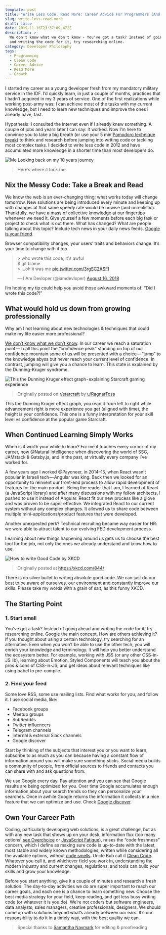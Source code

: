 ```yaml
---
template: post
title: "Write Less Code, Read More: Career Advice For Programmers (And Everyone\_Else)"
slug: write-less-read-more
draft: false
date: 2019-11-16T23:37:09.472Z
description: >-
  We don't know what we don't know - You've got a task? Instead of going ahead
  and writing the code for it, try researching online.
category: Developer Philosophy
tags:
  - Programming
  - Clean Code
  - Career Advice
  - Read More
  - Growth
---
```

I started my career as a young developer fresh from my mandatory military service in the IDF. I’d quickly learn, in just a couple of months, practices that I hadn’t acquired in my 3 years of service. One of the first realizations while working post-army was: I can achieve most of the tasks with my current knowledge, but I need to learn new techniques and improve the ones I already have, fast.

Hypothesis: I consulted the internet even if I already knew something. A couple of jobs and years later I can say: It worked. Now I’m here to convince you to take a big breath (or use your 5 min [Pomodoro technique break](https://en.wikipedia.org/wiki/Pomodoro_Technique)) to think and research before jumping into writing code or tackling most complex tasks. I decided to write less code in 2012 and have accumulated more knowledge in a shorter time than most developers do.

![Me Looking back on my 10 years journey](/media/natural-intelligence-by-kz_647.jpeg "10 years and I’m still alive 🙌")

> Here’s where it took me.

## Nix the Messy Code: Take a Break and Read

We know the web is an ever-changing thing; what works today will change tomorrow. New solutions are being introduced every minute and keeping up with changes at that same speedy rate would be unwise (and unrealistic). Thankfully, we have a mass of collective knowledge at our fingertips whenever we need it. Give yourself a few moments before each big task or project to check what is out there. What has changed? What are people talking about this topic? Include tech news in your daily news feeds. [Google is your friend](http://www.giyf.com/).

Browser compatibility changes, your users’ traits and behaviors change. It’s your time to change with it too.

<blockquote class="twitter-tweet"><p lang="en" dir="ltr">&gt; who wrote this code, it&#39;s awful<br>$ git blame<br>&gt; ...oh it was me <a href="https://t.co/3rgSC2ASFI">pic.twitter.com/3rgSC2ASFI</a></p>&mdash; I Am Devloper (@iamdevloper) <a href="https://twitter.com/iamdevloper/status/1030076156643627009?ref_src=twsrc%5Etfw">August 16, 2018</a></blockquote>

I’m hoping my tip could help you avoid those awkward moments of: “Did I wrote this code?!”

## What would hold us down from growing professionally

Why am I not learning about new technologies & techniques that could make my life easier more professional?

[We don’t know what we don’t know](https://medium.com/@estherhofknechtcurtis/you-dont-what-you-don-t-know-until-you-know-the-dunning-kruger-effect-c32a4708263e). In our career we reach a saturation point — I call this point the “confidence peak” standing on top of our confidence mountain some of us will be presented with a choice — “jump” to the knowledge abyss but never reach your current level of confidence. In contrast, jumping will give you a chance to learn. This state is explained by the Dunning-Kruger syndrome.

![This the Dunning Kruger effect graph - explaining Starcraft gaming experience](/media/i-know-everything.png "Starcraft Dunning Kruger effect graph")

> Originally posted on [r/starcraft](https://www.reddit.com/r/starcraft/comments/91avn5/dunningkruger_effect_also_applies_in_starcraft/) by [u/RagnarToss](https://www.reddit.com/user/RagnarToss)

This the Dunning Kruger effect graph, you read it from left to right while advancement right is more experience you get (aligned with time), the height is your confidence. This one is a funny interpretation for your skill level vs confidence at the popular game Starcraft.

## When Continued Learning Simply Works

When is it worth your while to learn? For me it touches every corner of my career, now @Natural Intelligence when discovering the world of SSG, JAMstack & Gatsby.js, and in the past, at virtually every company I’ve worked for.

A few years ago I worked @Payoneer, in 2014–15, when React wasn’t popular in Israeli tech — Angular was king. Back then we looked for an opportunity to reinvent our front-end process to allow rapid development of features for the main product. Being the reader that I am, I learned of React (a JavaScript library) and after many discussions with my fellow architects, I pushed to use it instead of Angular. React fit our new process like a glove and was proven to be super effective. We integrated React to our current system without any complex changes. It allowed us to share code between multiple mini-applications/product features that were developed.

Another unexpected perk? Technical recruiting became way easier for HR: we were able to attract talent to our evolving FED development process.

Learning about new things happening around us gets us to choose the best tool for the job, not only the ones we already understand and know how to use.

![How to write Good Code by XKCD](/media/good_code.png "Good Code")

> Originally posted at https://xkcd.com/844/

There is no silver bullet to writing absolute good code. We can just do our best to be aware of ourselves, our environment and constantly improve our skills. Please take my words with a grain of salt, as this funny XKCD.

## The Starting Point

### 1. Start small

You’ve got a task? Instead of going ahead and writing the code for it, try researching online. Google the main concept. How are others achieving it? If you thought about using a certain technology, try searching for an alternative. Even when you won’t be able to use the other tech, you will enrich your knowledge and terminology. It will help you better understand the ecosystem better. For example, working with JSS (or any other CSS-in-JS lib), learning about Emotion, Styled Components will teach you about the pros & cons of CSS-in-JS, and get ideas about relevant techniques like using babel to pre-compile.

### 2. Find your feed

Some love RSS, some use mailing lists. Find what works for you, and follow it. I use social media, like:

* Facebook groups
* Meetup groups
* SubReddits
* Twitter influencers
* Telegram channels
* Internal & external Slack channels
* Google discover

Start by thinking of the subjects that interest you or you want to learn, subscribe to as much as you can because having a constant flow of information around you will make sure something sticks. Social media builds a community of people, from official sources to friends and contacts you can share with and ask questions from.

We use Google every day. Pay attention and you can see that Google results are being optimized for you. Over time Google accumulates enough information about your search trends so they can personalize your searches. Once in awhile Google returns the information it collects in a nice feature that we can optimize and use. Check [Google discover](https://www.blog.google/products/search/introducing-google-discover/).

## Own Your Career Path

Coding, particularly developing web solutions, is a great challenge, but as with any new task that shows up on your desk, information flux (too many options! [see Overchoice](https://en.wikipedia.org/wiki/Overchoice) or [JavaScript Fatigue](https://medium.com/@ericclemmons/javascript-fatigue-48d4011b6fc4)), raises the “code freshness” concern, which I define as making sure code is up-to-date with the latest, most stable and widely known methodologies, written while considering all the available options, without [code smells](https://en.wikipedia.org/wiki/Code_smell). Uncle Bob call it [Clean Code](https://blog.cleancoder.com/). Whatever you call it, and whichever field you work in, understanding the modern industry and current changes, regulations, and tools can build your skills and grow your knowledge.

Before you start anything, give it a couple of minutes and research a fresh solution. The day-to-day activities we do are super important to reach our career goals, and each one is a chance to learn something new. Choose the best media strategy for your field, keep reading, and get less busy writing code (or whatever it is you do). We’re not coders but software engineers, data analysts, sales managers, creative professionals, designers. We should come up with solutions beyond what’s already between our ears. It’s our responsibility to do it in a timely way, with the best quality we can.

> Special thanks to [Samantha Naymark](https://www.linkedin.com/in/samanthanaymark) for editing & proofreading
